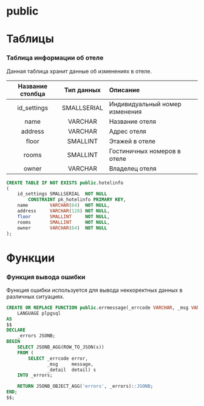 # public



# Таблицы
### Таблица информации об отеле
Данная таблица хранит данные об изменениях в отеле.  

| Название столбца | Тип данных  | Описание                       |
|:----------------:|:-----------:|:-------------------------------|
|   id_settings    | SMALLSERIAL | Индивидуальный номер изменения |
|       name       |   VARCHAR   | Название отеля                 |
|     address      |   VARCHAR   | Адрес отеля                    |
|      floor       |  SMALLINT   | Этажей в отеле                 |
|      rooms       |  SMALLINT   | Гостиничных номеров в отеле    |
|      owner       |   VARCHAR   | Владелец отеля                 |
```sql
CREATE TABLE IF NOT EXISTS public.hotelinfo
(
    id_settings SMALLSERIAL  NOT NULL
        CONSTRAINT pk_hotelinfo PRIMARY KEY,
    name        VARCHAR(64)  NOT NULL,
    address     VARCHAR(128) NOT NULL,
    floor       SMALLINT     NOT NULL,
    rooms       SMALLINT     NOT NULL,
    owner       VARCHAR(64)  NOT NULL
);
```
# Функции
### Функция вывода ошибки
Функция ошибки используется для вывода неккоректных данных в различных ситуациях.
```sql
CREATE OR REPLACE FUNCTION public.errmessage(_errcode VARCHAR, _msg VARCHAR, _detail VARCHAR) RETURNS JSONB
    LANGUAGE plpgsql
AS
$$
DECLARE
    _errors JSONB;
BEGIN
    SELECT JSONB_AGG(ROW_TO_JSON(s))
    FROM (
        SELECT _errcode error,
               _msg     message,
               _detail  detail) s
    INTO _errors;

    RETURN JSONB_OBJECT_AGG('errors', _errors)::JSONB;
END;
$$;
```